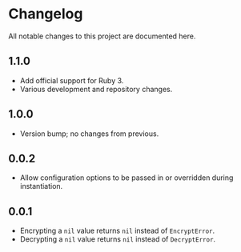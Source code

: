 # Changelog
All notable changes to this project are documented here.

## 1.1.0
* Add official support for Ruby 3.
* Various development and repository changes.

## 1.0.0
* Version bump; no changes from previous.

## 0.0.2
* Allow configuration options to be passed in or overridden during instantiation.

## 0.0.1
* Encrypting a `nil` value returns `nil` instead of `EncryptError`.
* Decrypting a `nil` value returns `nil` instead of `DecryptError`.
